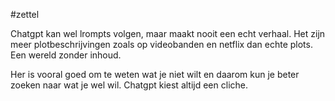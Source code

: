 #zettel 

Chatgpt kan wel lrompts volgen, maar maakt nooit een echt verhaal. Het zijn meer plotbeschrijvingen zoals op videobanden en netflix dan echte plots. Een wereld zonder inhoud.

Her is vooral goed om te weten wat je niet wilt en daarom kun je beter zoeken naar wat je wel wil. Chatgpt kiest altijd een cliche.